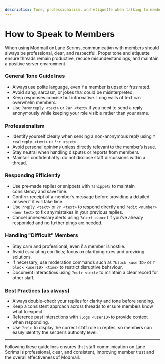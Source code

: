 ```yaml
---
description: Tone, professionalism, and etiquette when talking to members via Modmail.
---
```


# How to Speak to Members

When using Modmail on Lane Scrims, communication with members should always be professional, clear, and respectful. Proper tone and etiquette ensure threads remain productive, reduce misunderstandings, and maintain a positive server environment.

### General Tone Guidelines

* Always use polite language, even if a member is upset or frustrated.
* Avoid slang, sarcasm, or jokes that could be misinterpreted.
* Keep responses concise but informative. Long walls of text can overwhelm members.
* Use `?anonreply <text>` or `?ar <text>` if you need to send a reply anonymously while keeping your role visible rather than your name.

### Professionalism

* Identify yourself clearly when sending a non-anonymous reply using `?realreply <text>` or `?rr <text>`.
* Avoid personal opinions unless directly relevant to the member’s issue.
* Stay neutral when handling disputes or reports from members.
* Maintain confidentiality: do not disclose staff discussions within a thread.

### Responding Efficiently

* Use pre-made replies or snippets with `?snippets` to maintain consistency and save time.
* Confirm receipt of a member’s message before providing a detailed answer if it will take time.
* Use `?reply <text>` or `?r <text>` to respond directly and `?edit <number> <new text>` to fix any mistakes in your previous replies.
* Cancel unnecessary alerts using `?alert cancel` if you’ve already responded and no further pings are needed.

### Handling "Difficult" Members

* Stay calm and professional, even if a member is hostile.
* Avoid escalating conflicts; focus on clarifying rules and providing solutions.
* If necessary, use moderation commands such as `?block <userID>` or `?block <userID> <time>` to restrict disruptive behaviour.
* Document interactions using `?note <text>` to maintain a clear record for other staff.

### Best Practices (as always)

* Always double-check your replies for clarity and tone before sending.
* Keep a consistent approach across threads to ensure members know what to expect.
* Reference past interactions with `?logs <userID>` to provide context when responding.
* Use `?role` to display the correct staff role in replies, so members can easily identify the sender’s authority level.

***

Following these guidelines ensures that staff communication on Lane Scrims is professional, clear, and consistent, improving member trust and the overall effectiveness of Modmail.

